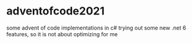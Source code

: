 # adventofcode2021
some advent of code implementations in c#
trying out some new .net 6 features, so it is not about optimizing for me
